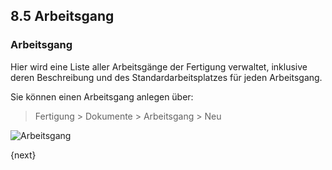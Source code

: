 ## 8.5 Arbeitsgang

### Arbeitsgang

Hier wird eine Liste aller Arbeitsgänge der Fertigung verwaltet, inklusive deren Beschreibung und des Standardarbeitsplatzes für jeden Arbeitsgang.

Sie können einen Arbeitsgang anlegen über:

> Fertigung > Dokumente > Arbeitsgang > Neu

<img class="screenshot" alt="Arbeitsgang" src="{{docs_base_url}}/assets/img/manufacturing/operation.png">

{next}
